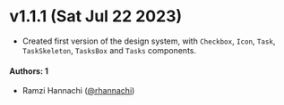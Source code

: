 # v1.1.1 (Sat Jul 22 2023)

- Created first version of the design system, with `Checkbox`, `Icon`, `Task`, `TaskSkeleton`, `TasksBox` and `Tasks` components.

#### Authors: 1

- Ramzi Hannachi ([@rhannachi](https://github.com/rhannachi))